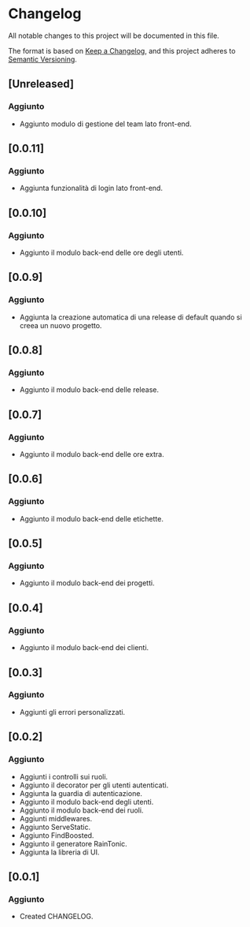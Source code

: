 # Changelog

All notable changes to this project will be documented in this file.

The format is based on [Keep a Changelog](https://keepachangelog.com/en/1.0.0/),
and this project adheres to [Semantic Versioning](https://semver.org/spec/v2.0.0.html).

## [Unreleased]

### Aggiunto

- Aggiunto modulo di gestione del team lato front-end.

## [0.0.11]

### Aggiunto

- Aggiunta funzionalità di login lato front-end.

## [0.0.10]

### Aggiunto

- Aggiunto il modulo back-end delle ore degli utenti.

## [0.0.9]

### Aggiunto

- Aggiunta la creazione automatica di una release di default quando si creea un nuovo progetto.

## [0.0.8]

### Aggiunto

- Aggiunto il modulo back-end delle release.

## [0.0.7]

### Aggiunto

- Aggiunto il modulo back-end delle ore extra.

## [0.0.6]

### Aggiunto

- Aggiunto il modulo back-end delle etichette.

## [0.0.5]

### Aggiunto

- Aggiunto il modulo back-end dei progetti.

## [0.0.4]

### Aggiunto

- Aggiunto il modulo back-end dei clienti.

## [0.0.3]

### Aggiunto

- Aggiunti gli errori personalizzati.

## [0.0.2]

### Aggiunto

- Aggiunti i controlli sui ruoli.
- Aggiunto il decorator per gli utenti autenticati.
- Aggiunta la guardia di autenticazione.
- Aggiunto il modulo back-end degli utenti.
- Aggiunto il modulo back-end dei ruoli.
- Aggiunti middlewares.
- Aggiunto ServeStatic.
- Aggiunto FindBoosted.
- Aggiunto il generatore RainTonic.
- Aggiunta la libreria di UI.

## [0.0.1]

### Aggiunto

- Created CHANGELOG.
